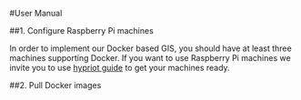#User Manual

##1. Configure Raspberry Pi machines

In order to implement our Docker based GIS, you should have at least three machines supporting Docker. If you want to use Raspberry Pi machines we invite you to use [hypriot guide](http://blog.hypriot.com/getting-started-with-docker-on-your-arm-device/) to get your machines ready.  

##2. Pull Docker images

 